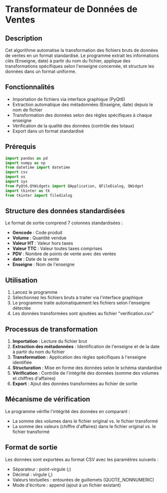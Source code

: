 # Transformateur de Données de Ventes

## Description
Cet algorithme automatise la transformation des fichiers bruts de données de ventes en un format standardisé. Le programme extrait les informations clés (Enseigne, date) à partir du nom du fichier, applique des transformations spécifiques selon l'enseigne concernée, et structure les données dans un format uniforme.

## Fonctionnalités
- Importation de fichiers via interface graphique (PyQt6)
- Extraction automatique des métadonnées (Enseigne, date) depuis le nom de fichier
- Transformation des données selon des règles spécifiques à chaque enseigne
- Vérification de la qualité des données (contrôle des totaux)
- Export dans un format standardisé

## Prérequis
```python
import pandas as pd 
import numpy as np 
from datetime import datetime
import csv
import os
import sys
from PyQt6.QtWidgets import QApplication, QFileDialog, QWidget
import tkinter as tk
from tkinter import filedialog
```

## Structure des données standardisées
Le format de sortie comprend 7 colonnes standardisées :
- **Gencode** : Code produit
- **Volume** : Quantité vendue
- **Valeur HT** : Valeur hors taxes
- **Valeur TTC** : Valeur toutes taxes comprises
- **PDV** : Nombre de points de vente avec des ventes
- **date** : Date de la vente
- **Enseigne** : Nom de l'enseigne

## Utilisation
1. Lancez le programme
2. Sélectionnez les fichiers bruts à traiter via l'interface graphique
3. Le programme traite automatiquement les fichiers selon l'enseigne détectée
4. Les données transformées sont ajoutées au fichier "verification.csv"

## Processus de transformation
1. **Importation** : Lecture du fichier brut 
2. **Extraction des métadonnées** : Identification de l'enseigne et de la date à partir du nom du fichier
3. **Transformation** : Application des règles spécifiques à l'enseigne identifiée
4. **Structuration** : Mise en forme des données selon le schéma standardisé
5. **Vérification** : Contrôle de l'intégrité des données (somme des volumes et chiffres d'affaires)
6. **Export** : Ajout des données transformées au fichier de sortie

## Mécanisme de vérification
Le programme vérifie l'intégrité des données en comparant :
- La somme des volumes dans le fichier original vs. le fichier transformé
- La somme des valeurs (chiffre d'affaires) dans le fichier original vs. le fichier transformé

## Format de sortie
Les données sont exportées au format CSV avec les paramètres suivants :
- Séparateur : point-virgule (;)
- Décimal : virgule (,)
- Valeurs textuelles : entourées de guillemets (QUOTE_NONNUMERIC)
- Mode d'écriture : append (ajout à un fichier existant)